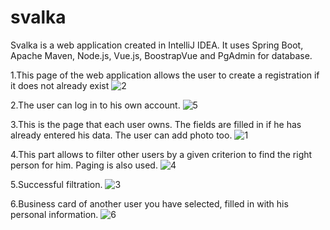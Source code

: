 # svalka

Svalka is a web application created in IntelliJ IDEA. It uses Spring Boot, Apache Maven, Node.js, Vue.js, BoostrapVue and PgAdmin for database.

1.Тhis page of the web application allows the user to create a registration if it does not already exist
![2](https://user-images.githubusercontent.com/79605705/111513752-cad92680-8759-11eb-944b-88478f24ef87.png)

2.The user can log in to his own account.
![5](https://user-images.githubusercontent.com/79605705/111513770-cf054400-8759-11eb-8c49-bd4ea9dbf62e.png)

3.This is the page that each user owns. The fields are filled in if he has already entered his data. Тhe user can add photo too.
![1](https://user-images.githubusercontent.com/79605705/111513797-d6c4e880-8759-11eb-867f-f635d618ce90.png)

4.This part allows to filter other users by a given criterion to find the right person for him. Paging is also used.
![4](https://user-images.githubusercontent.com/79605705/111513833-dfb5ba00-8759-11eb-86d6-a0773734eb78.png)

5.Successful filtration.
![3](https://user-images.githubusercontent.com/79605705/111513847-e2181400-8759-11eb-8047-a2cae903fb43.png)

6.Business card of another user you have selected, filled in with his personal information.
![6](https://user-images.githubusercontent.com/79605705/111513865-e5130480-8759-11eb-91ed-54d0b127bf83.png)
